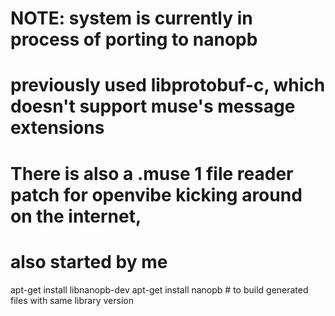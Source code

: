 # NOTE: system is currently in process of porting to nanopb
#       previously used libprotobuf-c, which doesn't support muse's message extensions
# There is also a .muse 1 file reader patch for openvibe kicking around on the internet,
#  also started by me
apt-get install libnanopb-dev
apt-get install nanopb # to build generated files with same library version

